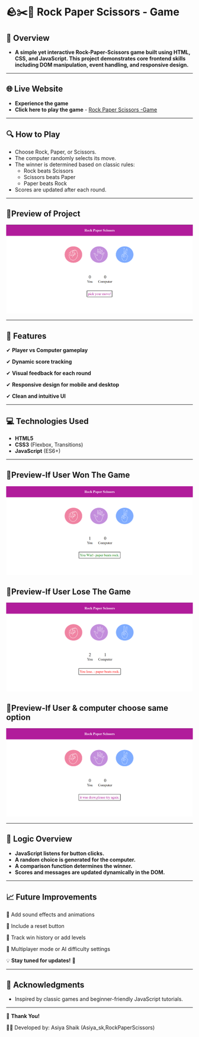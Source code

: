 # 🪨✂️📄 Rock Paper Scissors - Game

## 📌 **Overview**

- **A simple yet interactive Rock-Paper-Scissors game built using HTML, CSS, and JavaScript. This project demonstrates core frontend skills including DOM manipulation, event handling, and responsive design.**

---

## 🌐 **Live Website**
- **Experience the game**
- **Click here to play the game** - [Rock Paper Scissors -Game]( https://asiya2123.github.io/RockPaperScissors/)

---

## 🔍 **How to Play**

- Choose Rock, Paper, or Scissors.
- The computer randomly selects its move.
- The winner is determined based on classic rules:
   - Rock beats Scissors
   - Scissors beats Paper
   - Paper beats Rock
- Scores are updated after each round.


---

## 📸Preview of Project

![Rock Paper Scissor Preview](https://github.com/bhavani-mhrl/rockPaperScissors-project/blob/1efd0c12516f9d9397aa56ffd8f79227d0772465/Screenshot%202025-09-23%20200543.png)

---

## 🌟 Features

✔ **Player vs Computer gameplay**

✔ **Dynamic score tracking**

✔ **Visual feedback for each round**

✔ **Responsive design for mobile and desktop**

✔ **Clean and intuitive UI**

---

## 💻 Technologies Used

- **HTML5**
- **CSS3** (Flexbox, Transitions)
- **JavaScript** (ES6+)


---

## 📸Preview-If User Won The Game

![](https://github.com/bhavani-mhrl/rockPaperScissors-project/blob/9f0b6ee6ad792295b278e766f9544cbf5e0a7688/Screenshot%202025-09-23%20200625.png)

## 📸Preview-If User Lose The Game

![](https://github.com/bhavani-mhrl/rockPaperScissors-project/blob/062a3c3a13933de8d656a183037b95a63384728c/Screenshot%202025-09-23%20200653.png)

## 📸Preview-If User & computer choose same option

![](https://github.com/bhavani-mhrl/rockPaperScissors-project/blob/5f18474c35755ff97ba42dfb2307512a1de1f161/Screenshot%202025-09-23%20200605.png)

---

## 🧠 Logic Overview
- **JavaScript listens for button clicks.**
- **A random choice is generated for the computer.**
- **A comparison function determines the winner.**
- **Scores and messages are updated dynamically in the DOM.**


---

## 📈 Future Improvements

🔹 Add sound effects and animations

🔹 Include a reset button

🔹 Track win history or add levels

🔹 Multiplayer mode or AI difficulty settings

💡 **Stay tuned for updates!** 🎉

---

## 🙌 Acknowledgments
- Inspired by classic games and beginner-friendly JavaScript tutorials.

---

🙌 **Thank You!**

👩‍💻 Developed by: Asiya Shaik (Asiya_sk,RockPaperScissors)
